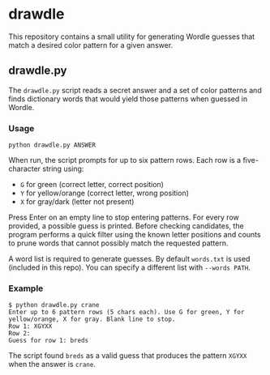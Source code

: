 # drawdle

This repository contains a small utility for generating Wordle guesses that match a desired color pattern for a given answer.

## drawdle.py

The `drawdle.py` script reads a secret answer and a set of color patterns and finds dictionary words that would yield those patterns when guessed in Wordle.

### Usage

```
python drawdle.py ANSWER
```

When run, the script prompts for up to six pattern rows. Each row is a five-character string using:

- `G` for green (correct letter, correct position)
- `Y` for yellow/orange (correct letter, wrong position)
- `X` for gray/dark (letter not present)

Press Enter on an empty line to stop entering patterns. For every row provided,
a possible guess is printed. Before checking candidates, the program performs a
quick filter using the known letter positions and counts to prune words that
cannot possibly match the requested pattern.

A word list is required to generate guesses. By default `words.txt` is used (included in this repo). You can specify a different list with `--words PATH`.

### Example

```
$ python drawdle.py crane
Enter up to 6 pattern rows (5 chars each). Use G for green, Y for yellow/orange, X for gray. Blank line to stop.
Row 1: XGYXX
Row 2:
Guess for row 1: breds
```

The script found `breds` as a valid guess that produces the pattern `XGYXX` when the answer is `crane`.
